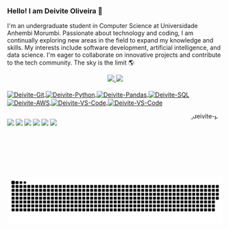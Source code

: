 ### Hello! I am Deivite Oliveira 👋
I'm an undergraduate student in Computer Science at Universidade Anhembi Morumbi. Passionate about technology and coding, I am continually exploring new areas in the field to expand my knowledge and skills. My interests include software development, artificial intelligence, and data science. I'm eager to collaborate on innovative projects and contribute to the tech community.
The sky is the limit 🌎

<div align="center">
  <a href="https://github.com/deiviteoliveira">
  <img height="170em" src="https://github-readme-stats.vercel.app/api?username=deiviteoliveira&show_icons=true&theme=dark&include_all_commits=true&count_private=true"/>
  <img height="170em" src="https://github-readme-stats.vercel.app/api/top-langs/?username=deiviteoliveira&layout=compact&langs_count=7&theme=dark"/>
</div>
<div style="display: inline_block"><br>
   <img align="center" alt="Deivite-Git" height="30" width="40" src="https://cdn.jsdelivr.net/gh/devicons/devicon@latest/icons/git/git-original.svg" "">
  <img align="center" alt="Deivite-Python" height="30" width="40" src="https://cdn.jsdelivr.net/gh/devicons/devicon@latest/icons/python/python-original.svg" "">
  <img align="center" alt="Deivite-Pandas" height="30" width="40" src="https://cdn.jsdelivr.net/gh/devicons/devicon@latest/icons/pandas/pandas-original.svg" "">
   <img align="center" alt="Deivite-SQL" height="30" width="40" src="https://cdn.jsdelivr.net/gh/devicons/devicon@latest/icons/azuresqldatabase/azuresqldatabase-original.svg" "">
   <img align="center" alt="Deivite-AWS" height="30" width="40" src="https://cdn.jsdelivr.net/gh/devicons/devicon@latest/icons/amazonwebservices/amazonwebservices-original-wordmark.svg" "">
   <img align="center" alt="Deivite-VS-Code" height="30" width="40" src="https://cdn.jsdelivr.net/gh/devicons/devicon@latest/icons/vscode/vscode-original.svg" "">
   <img align="center" alt="Deivite-VS-Code" height="30" width="105" src="https://img.shields.io/badge/Databricks-FF3621?style=for-the-badge&logo=Databricks&logoColor=white"">
  
  <img align="right" alt="deivite-pic" height="150" style="border-radius:50px;" 
  src="https://i.picasion.com/pic91/0c39e983c86c7566d3bf864f52ffafca.gif"> 
 
 </div>

  ##

 <div> 
 <a href="https://www.youtube.com/channel/UComegjLDGj6tpfEuC3VEo1w" target="_blank"><img src="https://img.shields.io/badge/YouTube-FF0000?style=for-the-badge&logo=youtube&logoColor=white" target="_blank"></a>
 <a href="https://instagram.com/danbertollini" target="_blank"><img src="https://img.shields.io/badge/-Instagram-%23E4405F?style=for-the-badge&logo=instagram&logoColor=white" target="_blank"></a>
<a href="https://www.twitch.tv/danbertollini" target="_blank"><img src="https://img.shields.io/badge/Twitch-9146FF?style=for-the-badge&logo=twitch&logoColor=white" target="_blank"></a>
 <a href="https://discord.com/channels/893298086309421077/893298086309421080" target="_blank"><img src="https://img.shields.io/badge/Discord-7289DA?style=for-the-badge&logo=discord&logoColor=white" target="_blank"></a> 
 <a href = "mailto:deiviteoliveira03@gmail.com"><img src="https://img.shields.io/badge/Gmail-D14836?style=for-the-badge&logo=gmail&logoColor=white" target="_blank"></a>
 <a href="https://www.linkedin.com/in/deiviteoliveira" target="_blank"><img src="https://img.shields.io/badge/-LinkedIn-%230077B5?style=for-the-badge&logo=linkedin&logoColor=white" target="_blank"></a> 

![Snake animation](https://github.com/deiviteoliveira/deiviteoliveira/blob/output/github-contribution-grid-snake.svg)
   
 </div>  
